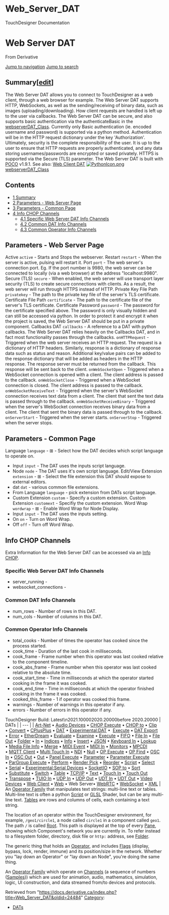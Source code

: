 

# Web_Server_DAT

TouchDesigner Documentation




# Web Server DAT
From Derivative

[Jump to navigation](#mw-head)
[Jump to search](#searchInput)
## Summary[[edit](https://docs.derivative.ca/index.php?title=Template:Summary&action=edit&section=T-1 "Edit section: Summary")]
The Web Server DAT allows you to connect to TouchDesigner as a web client, through a web browser for example. The Web Server DAT supports HTTP, WebSockets, as well as the sending/receiving of binary data, such as images (uploading/downloading). How client requests are handled is left up to the user via callbacks.
The Web Server DAT can be secure, and also supports basic authentication via the authenticateBasic in the [webserverDAT\_Class](https://docs.derivative.ca/WebserverDAT_Class "WebserverDAT Class"). Currently only Basic authentication (ie. encoded username and password) is supported via a python method. Authentication will be in the HTTP request dictionary under the key 'Authorization'.
Ultimately, security is the complete responsibility of the user. It is up to the user to ensure that HTTP requests are properly authenticated, and any data storing usernames/passwords are encrypted or saved privately.
HTTPS is supported via the Secure (TLS) parameter.
The Web Server DAT is built with [POCO](https://github.com/pocoproject/poco) v1.9.1.
See also: [Web Client DAT](Web_Client_DAT.html "Web Client DAT")
[![PythonIcon.png](images/c/c2/PythonIcon.png)](File_PythonIcon.html)[webserverDAT\_Class](https://docs.derivative.ca/WebserverDAT_Class "WebserverDAT Class")
## Contents
* [1 Summary](#Summary)
* [2 Parameters - Web Server Page](#Parameters_-_Web_Server_Page)
* [3 Parameters - Common Page](#Parameters_-_Common_Page)
* [4 Info CHOP Channels](#Info_CHOP_Channels)
  + [4.1 Specific Web Server DAT Info Channels](#Specific_Web_Server_DAT_Info_Channels)
  + [4.2 Common DAT Info Channels](#Common_DAT_Info_Channels)
  + [4.3 Common Operator Info Channels](#Common_Operator_Info_Channels)
  

## Parameters - Web Server Page
Active `active` - Starts and Stops the webserver.
Restart `restart` - When the server is active, pulsing will restart it.
Port `port` - The web server's connection port. Eg. If the port number is 9980, the web server can be connected to locally (via a web browser) at the address "localhost:9980".
Secure (TLS) `secure` - When enabled, the web server will use transport layer security (TLS) to create secure connections with clients. As a result, the web server will run through HTTPS instead of HTTP.
Private Key File Path `privatekey` - The path to the private key file of the server's TLS certificate.
Certificate File Path `certificate` - The path to the certificate file of the server's TLS certificate.
Certificate Password `password` - The password for the certificate specified above. The password is only visually hidden and can still be accessed via python. In order to protect it and encrypt it when the project is saved, the Web Server DAT should be put in a private component.
Callbacks DAT `callbacks` - A reference to a DAT with python callbacks. The Web Server DAT relies heavily on the Callbacks DAT, and in fact most functionality passes through the callbacks.
`onHTTPRequest` - Triggered when the web server receives an HTTP request. The request is a dictionary of HTTP headers. Similarly, response is a dictionary of response data such as status and reason. Additional key/value pairs can be added to the response dictionary that will be added as headers in the HTTP response. The response server must be returned from the callback. This response will be sent back to the client.
`onWebSocketOpen` - Triggered when a WebSocket connection is opened with a client. The client address is passed to the callback.
`onWebSocketClose` - Triggered when a WebSocket connection is closed. The client address is passed to the callback.
`onWebSocketReceiveText` - Triggered when the server's WebSocket connection receives text data from a client. The client that sent the text data is passed through to the callback.
`onWebSocketReceiveBinary` - Triggered when the server's WebSocket connection receives binary data from a client. The client that sent the binary data is passed through to the callback.
`onServerStart` - Triggered when the server starts.
`onServerStop` - Triggered when the server stops.

  

## Parameters - Common Page
Language `language` - ⊞ - Select how the DAT decides which script language to operate on.
* Input `input` - The DAT uses the inputs script language.
* Node `node` - The DAT uses it's own script language.
Edit/View Extension `extension` - ⊞ - Select the file extension this DAT should expose to external editors.
* dat `dat` - various common file extensions.
* From Language `language` - pick extension from DATs script language.
* Custom Extension `custom` - Specify a custom extension.
Custom Extension `customext` - Specifiy the custom extension.
Word Wrap `wordwrap` - ⊞ - Enable Word Wrap for Node Display.
* Input `input` - The DAT uses the inputs setting.
* On `on` - Turn on Word Wrap.
* Off `off` - Turn off Word Wrap.
  

## Info CHOP Channels
Extra Information for the Web Server DAT can be accessed via an [Info CHOP](Info_CHOP.html "Info CHOP").
### Specific Web Server DAT Info Channels
* server\_running -
* websocket\_connections -
### Common DAT Info Channels
* num\_rows - Number of rows in this DAT.
* num\_cols - Number of columns in this DAT.
### Common Operator Info Channels
* total\_cooks - Number of times the operator has cooked since the process started.
* cook\_time - Duration of the last cook in milliseconds.
* cook\_frame - Frame number when this operator was last cooked relative to the component timeline.
* cook\_abs\_frame - Frame number when this operator was last cooked relative to the absolute time.
* cook\_start\_time - Time in milliseconds at which the operator started cooking in the frame it was cooked.
* cook\_end\_time - Time in milliseconds at which the operator finished cooking in the frame it was cooked.
* cooked\_this\_frame - 1 if operator was cooked this frame.
* warnings - Number of warnings in this operator if any.
* errors - Number of errors in this operator if any.
  
TouchDesigner Build: Latest\n2021.100002020.20000before 2020.20000
| DATs |
| --- |
| [Art-Net](Art-Net_DAT.html "Art-Net DAT") • [Audio Devices](Audio_Devices_DAT.html "Audio Devices DAT") • [CHOP Execute](CHOP_Execute_DAT.html "CHOP Execute DAT") • [CHOP to](CHOP_to_DAT.html "CHOP to DAT") • [Clip](Clip_DAT.html "Clip DAT") • [Convert](Convert_DAT.html "Convert DAT") • [CPlusPlus](CPlusPlus_DAT.html "CPlusPlus DAT") • [DAT](DAT.html "DAT") • [Experimental:DAT](Experimental_DAT.html "Experimental:DAT") •  [Execute](DAT_Execute_DAT.html "DAT Execute DAT") • [DAT Export](DAT_Export.html "DAT Export") • [Error](Error_DAT.html "Error DAT") • [EtherDream](EtherDream_DAT.html "EtherDream DAT") • [Evaluate](Evaluate_DAT.html "Evaluate DAT") • [Examine](Examine_DAT.html "Examine DAT") • [Execute](Execute_DAT.html "Execute DAT") • [FIFO](FIFO_DAT.html "FIFO DAT") • [File In](File_In_DAT.html "File In DAT") • [File Out](File_Out_DAT.html "File Out DAT") • [Folder](Folder_DAT.html "Folder DAT") • [In](In_DAT.html "In DAT") • [Indices](Indices_DAT.html "Indices DAT") • [Info](Info_DAT.html "Info DAT") • [Insert](Insert_DAT.html "Insert DAT") • [JSON](JSON_DAT.html "JSON DAT") • [Keyboard In](Keyboard_In_DAT.html "Keyboard In DAT") • [Lookup](Lookup_DAT.html "Lookup DAT") • [Media File Info](Media_File_Info_DAT.html "Media File Info DAT") • [Merge](Merge_DAT.html "Merge DAT") • [MIDI Event](MIDI_Event_DAT.html "MIDI Event DAT") • [MIDI In](MIDI_In_DAT.html "MIDI In DAT") • [Monitors](Monitors_DAT.html "Monitors DAT") • [MPCDI](MPCDI_DAT.html "MPCDI DAT") • [MQTT Client](MQTT_Client_DAT.html "MQTT Client DAT") • [Multi Touch In](Multi_Touch_In_DAT.html "Multi Touch In DAT") • [NDI](NDI_DAT.html "NDI DAT") • [Null](Null_DAT.html "Null DAT") • [OP Execute](OP_Execute_DAT.html "OP Execute DAT") • [OP Find](OP_Find_DAT.html "OP Find DAT") • [OSC In](OSC_In_DAT.html "OSC In DAT") • [OSC Out](OSC_Out_DAT.html "OSC Out DAT") • [Out](Out_DAT.html "Out DAT") • [Panel Execute](Panel_Execute_DAT.html "Panel Execute DAT") • [Parameter](Parameter_DAT.html "Parameter DAT") • [Parameter Execute](Parameter_Execute_DAT.html "Parameter Execute DAT") • [ParGroup Execute](ParGroup_Execute_DAT.html "ParGroup Execute DAT") • [Perform](Perform_DAT.html "Perform DAT") • [Render Pick](Render_Pick_DAT.html "Render Pick DAT") • [Reorder](Reorder_DAT.html "Reorder DAT") • [Script](Script_DAT.html "Script DAT") • [Select](Select_DAT.html "Select DAT") • [Serial](Serial_DAT.html "Serial DAT") • [Experimental:Serial Devices](Experimental_Serial_Devices_DAT.html "Experimental:Serial Devices DAT") • [SocketIO](SocketIO_DAT.html "SocketIO DAT") • [SOP to](SOP_to_DAT.html "SOP to DAT") • [Sort](Sort_DAT.html "Sort DAT") • [Substitute](Substitute_DAT.html "Substitute DAT") • [Switch](Switch_DAT.html "Switch DAT") • [Table](Table_DAT.html "Table DAT") • [TCP/IP](TCP/IP_DAT.html "TCP/IP DAT") • [Text](Text_DAT.html "Text DAT") • [Touch In](Touch_In_DAT.html "Touch In DAT") • [Touch Out](Touch_Out_DAT.html "Touch Out DAT") • [Transpose](Transpose_DAT.html "Transpose DAT") • [TUIO In](TUIO_In_DAT.html "TUIO In DAT") • [UDP In](UDP_In_DAT.html "UDP In DAT") • [UDP Out](UDP_Out_DAT.html "UDP Out DAT") • [UDT In](UDT_In_DAT.html "UDT In DAT") • [UDT Out](UDT_Out_DAT.html "UDT Out DAT") • [Video Devices](Video_Devices_DAT.html "Video Devices DAT") • [Web Client](Web_Client_DAT.html "Web Client DAT") • [Web](Web_DAT.html "Web DAT") • Web Server• [WebRTC](WebRTC_DAT.html "WebRTC DAT") • [WebSocket](WebSocket_DAT.html "WebSocket DAT") • [XML](XML_DAT.html "XML DAT") |
An [Operator Family](Operator_Family.html "Operator Family") that manipulates text strings: multi-line text or tables. Multi-line text is often a python [Script](Script.html "Script") or [GLSL](GLSL.html "GLSL") Shader, but can be any multi-line text. [Tables](Table_DAT.html "Table DAT") are rows and columns of cells, each containing a text string.

The location of an operator within the TouchDesigner environment, for example, `/geo1/circle1`, a node called `circle1` in a component called `geo1`. The path `/` is called [Root](Root.html "Root"). This path is displayed at the top of every [Pane](Pane.html "Pane"), showing which Component's network you are currently in. To refer instead to a filesystem folder, directory, disk file or `http:` address, see [Folder](Folder.html "Folder").

The generic thing that holds an [Operator](Operator.html "Operator"), and includes [Flags](Flag.html "Flag") (display, bypass, lock, render, immune) and its position/size in the network. Whether you "lay down an Operator" or "lay down an Node", you're doing the same thing.

An [Operator Family](Operator_Family.html "Operator Family") which operate on [Channels](Channel.html "Channel") (a sequence of numbers ([Samples](Sample.html "Sample"))) which are used for animation, audio, mathematics, simulation, logic, UI construction, and data streamed from/to devices and protocols.

Retrieved from "<https://docs.derivative.ca/index.php?title=Web_Server_DAT&oldid=24484>"
[Category](Special_Categories.html "Special:Categories"):
* [DATs](https://docs.derivative.ca/index.php?title=Category:DATs&action=edit&redlink=1 "Category:DATs (page does not exist)")